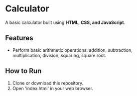 # Calculator
A basic calculator built using **HTML, CSS, and JavaScript**.

## Features
- Perform basic arithmetic operations: addition, subtraction, multiplication, division, squaring, square root.

## How to Run
1. Clone or download this repository.
2. Open 'index.html' in your web browser.
